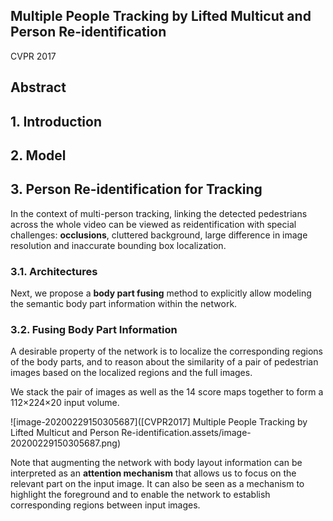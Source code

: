 ## Multiple People Tracking by Lifted Multicut and Person Re-identification

CVPR 2017

## Abstract

## 1. Introduction

## 2. Model

## 3. Person Re-identification for Tracking

In the context of multi-person tracking, linking the detected  pedestrians across the whole video can be viewed as reidentification with special challenges: **occlusions**, cluttered  background, large difference in image resolution and inaccurate bounding box localization.

### 3.1. Architectures

Next, we propose a **body part fusing** method to explicitly allow modeling the semantic body part information within the network.

### 3.2. Fusing Body Part Information

A desirable property of the network is to localize the corresponding regions of the body parts, and to reason about the similarity of a pair of pedestrian images based on the localized regions and the full images.

We stack the pair of images as well as the 14 score maps together  to form a 112×224×20 input volume.

![image-20200229150305687]([CVPR2017] Multiple People Tracking by Lifted Multicut and Person Re-identification.assets/image-20200229150305687.png)

Note that augmenting the network with body layout information can be interpreted as an **attention mechanism** that allows us to  focus on the relevant part on the input image. It can also be  seen as a mechanism to highlight the foreground and to enable the network to establish corresponding regions between input images.
